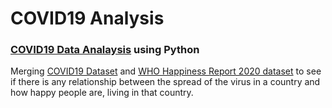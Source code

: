 # COVID19 Analysis 

### [COVID19 Data Analaysis](covid19_Analysis.ipynb) using Python

Merging [COVID19 Dataset](https://github.com/CSSEGISandData/COVID-19) and [WHO Happiness Report 2020 dataset](https://www.kaggle.com/londeen/world-happiness-report-2020) to see if there is any relationship between the spread of the virus in a country and how happy people are, living in that country.